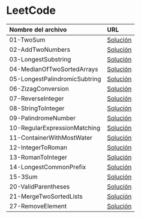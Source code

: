 # LeetCode

| Nombre del archivo | URL |
|:-----------------  |:------------------|
|01-TwoSum| [Solución](https://github.com/mrgold92/leetcode/blob/master/01-TwoSum.py)
|02-AddTwoNumbers| [Solución](https://github.com/mrgold92/leetcode/blob/master/02-AddTwoNumbers.py)
|03-LongestSubstring| [Solución](https://github.com/mrgold92/leetcode/blob/master/03-LongestSubstring.py)
|04-MedianOfTwoSortedArrays| [Solución](https://github.com/mrgold92/leetcode/blob/master/04-MedianOfTwoSortedArrays.py)
|05-LongestPalindromicSubtring| [Solución](https://github.com/mrgold92/leetcode/blob/master/05-LongestPalindromicSubtring.py)
|06-ZizagConversion| [Solución](https://github.com/mrgold92/leetcode/blob/master/06-ZizagConversion.py)
|07-ReverseInteger| [Solución](https://github.com/mrgold92/leetcode/blob/master/07-ReverseInteger.py)
|08-StringToInteger| [Solución](https://github.com/mrgold92/leetcode/blob/master/08-StringToInteger.py)
|09-PalindromeNumber| [Solución](https://github.com/mrgold92/leetcode/blob/master/09-PalindromeNumber.py)
|10-RegularExpressionMatching| [Solución](https://github.com/mrgold92/leetcode/blob/master/10-RegularExpressionMatching.py)
|11-ContainerWithMostWater| [Solución](https://github.com/mrgold92/leetcode/blob/master/11-ContainerWithMostWater.py)
|12-IntegerToRoman| [Solución](https://github.com/mrgold92/leetcode/blob/master/12-IntegerToRoman.py)
|13-RomanToInteger| [Solución](https://github.com/mrgold92/leetcode/blob/master/13-RomanToInteger.py)
|14-LongestCommonPrefix| [Solución](https://github.com/mrgold92/leetcode/blob/master/14-LongestCommonPrefix.py)
|15-3Sum| [Solución](https://github.com/mrgold92/leetcode/blob/master/15-3Sum.py)
|20-ValidParentheses| [Solución](https://github.com/mrgold92/leetcode/blob/master/20-ValidParentheses.py)
|21-MergeTwoSortedLists| [Solución](https://github.com/mrgold92/leetcode/blob/master/21-MergeTwoSortedLists.py)
|27-RemoveElement| [Solución](https://github.com/mrgold92/leetcode/blob/master/27-RemoveElement.py)|